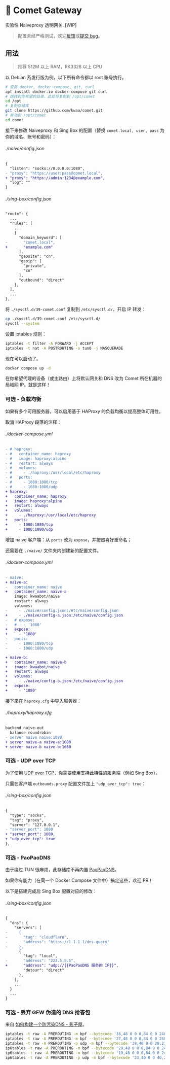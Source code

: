 # 🌠 Comet Gateway

实验性 Naiveproxy 透明网关. [WIP]

> 配置未经严格测试，欢迎[反馈](https://github.com/kwaa/comet/discussions)或[提交 bug](https://github.com/kwaa/comet/issues)。

## 用法

> 推荐 512M 以上 RAM，RK3328 以上 CPU

以 Debian 系发行版为例，以下所有命令都以 root 账号执行。

```bash
# 安装 docker, docker-compose, git, curl
apt install docker.io docker-compose git curl
# 跳转到你希望的目录，此处将复制到 /opt/comet
cd /opt
# 复制存储库
git clone https://github.com/kwaa/comet.git
# 移动到 /opt/comet
cd comet
```

接下来修改 Naiveproxy 和 Sing Box 的配置（替换 `comet.local, user, pass` 为你的域名、账号和密码）：

###### ./naive/config.json

```diff
{
  "listen": "socks://0.0.0.0:1080",
- "proxy": "https://user:pass@comet.local",
+ "proxy": "https://admin:1234@example.com",
  "log": ""
}
```

###### ./sing-box/config.json

```diff
"route": {
  ...
  "rules": [
    ...
    {
      "domain_keyword": [
-       "comet.local",
+       "example.com"
      ],
      "geosite": "cn",
      "geoip": [
        "private",
        "cn"
      ],
      "outbound": "direct"
    },
  ],
  ...
},
```

将 `./sysctl.d/39-comet.conf` 复制到 `/etc/sysctl.d/`，开启 IP 转发：

```bash
cp ./sysctl.d/39-comet.conf /etc/sysctl.d/
sysctl --system
```

设置 iptables 规则：

```bash
iptables -t filter -A FORWARD -j ACCEPT
iptables -t nat -A POSTROUTING -o tun0 -j MASQUERADE
```

现在可以启动了。

```bash
docker compose up -d
```

在你希望代理的设备（或主路由）上将默认网关和 DNS 改为 Comet 所在机器的局域网 IP。就是这样！

### 可选 - 负载均衡

如果有多个可用服务器，可以启用基于 HAProxy 的负载均衡以提高整体可用性。

取消 HAProxy 段落的注释：

###### ./docker-compose.yml

```diff
- # haproxy:
- #   container_name: haproxy
- #   image: haproxy:alpine
- #   restart: always
- #   volumes:
- #     - ./haproxy:/usr/local/etc/haproxy
- #   ports:
- #     - 1080:1080/tcp
- #     - 1080:1080/udp
+ haproxy:
+   container_name: haproxy
+   image: haproxy:alpine
+   restart: always
+   volumes:
+     - ./haproxy:/usr/local/etc/haproxy
+   ports:
+     - 1080:1080/tcp
+     - 1080:1080/udp
```

增加 naive 客户端：从 `ports` 改为 `expose`，并按照喜好重命名；

还需要在 `./naive/` 文件夹内创建新的配置文件。

###### ./docker-compose.yml

```diff
- naive:
+ naive-a:
-   container_name: naive
+   container_name: naive-a
    image: kwaabot/naive
    restart: always
    volumes:
-     - ./naive/config.json:/etc/naive/config.json
+     - ./naive/config-a.json:/etc/naive/config.json
-   # expose:
-   #   - '1080'
+   expose:
+     - '1080'
-   ports:
-     - 1080:1080/tcp
-     - 1080:1080/udp

+ naive-b:
+   container_name: naive-b
+   image: kwaabot/naive
+   restart: always
+   volumes:
+     - ./naive/config-b.json:/etc/naive/config.json
+   expose:
+     - '1080'
```

接下来在 `haproxy.cfg` 中导入服务器：

###### ./haproxy/haproxy.cfg

```diff
backend naive-out
  balance roundrobin
- server naive naive:1080
+ server naive-a naive-a:1080
+ server naive-b naive-b:1080
```

### 可选 - UDP over TCP

为了使用 [UDP over TCP](https://sing-box.sagernet.org/configuration/shared/udp-over-tcp/)，你需要使用支持此特性的服务端（例如 Sing Box）。

只需在客户端 `outbounds.proxy` 配置文件加上 `"udp_over_tcp": true`：

###### ./sing-box/config.json

```diff
{
  "type": "socks",
  "tag": "proxy",
  "server": "127.0.0.1",
- "server_port": 1080
+ "server_port": 1080,
+ "udp_over_tcp": true
},
```

### 可选 - PaoPaoDNS

由于绕过 TUN 很麻烦，此存储库不再内置 [PaoPaoDNS](https://github.com/kkkgo/PaoPaoDNS)。

如果你有能力（在同一个 Docker Compose 文件中）搞定这些，欢迎 PR！

以下是搭建完成后 Sing Box 配置对应的修改：

###### ./sing-box/config.json

```diff
{
  "dns": {
    "servers": [
-     {
-       "tag": "cloudflare",
-       "address": "https://1.1.1.1/dns-query"
-     },
      {
        "tag": "local",
-       "address": "223.5.5.5",
+       "address": "udp://{{PaoPaoDNS 服务的 IP}}",
        "detour": "direct"
      },
    ],
    ...
  }
  ...
}
```

### 可选 - 丢弃 GFW 伪造的 DNS 抢答包

来自 [如何构建一个防污染DNS - 影子屋](https://blog.bgme.me/posts/how-to-create-an-anti-pollution-dns/)。

```bash
iptables -t raw -A PREROUTING -m bpf --bytecode '38,48 0 0 0,84 0 0 240,21 34 0 96,48 0 0 0,84 0 0 240,21 0 31 64,48 0 0 9,21 0 29 17,40 0 0 6,69 27 0 8191,177 0 0 0,72 0 0 0,21 0 24 53,40 0 0 2,37 22 0 128,72 0 0 12,21 0 20 1,72 0 0 14,21 0 18 1,72 0 0 16,21 0 16 0,72 0 0 18,21 0 14 1,72 0 0 4,20 0 0 8,12 0 0 0,7 0 0 0,64 0 0 0,21 0 8 268435456,177 0 0 0,72 0 0 4,20 0 0 4,12 0 0 0,7 0 0 0,64 0 0 0,21 0 1 0,6 0 0 65535,6 0 0 0' -j DROP
iptables -t raw -A PREROUTING -m bpf --bytecode '27,48 0 0 0,84 0 0 240,21 23 0 96,48 0 0 0,84 0 0 240,21 0 20 64,48 0 0 9,21 0 18 17,40 0 0 6,69 16 0 8191,177 0 0 0,72 0 0 0,21 0 13 53,40 0 0 4,21 0 11 0,40 0 0 6,21 0 9 0,48 0 0 8,37 7 0 40,72 0 0 12,21 0 5 1,72 0 0 14,21 0 3 1,72 0 0 16,21 0 1 0,6 0 0 65535,6 0 0 0' -j DROP
iptables -t raw -A PREROUTING -p udp -m bpf --bytecode '39,40 0 0 20,21 0 36 53,32 0 0 36,21 0 34 0,32 0 0 32,21 3 0 65537,21 0 31 65536,40 0 0 30,21 15 29 33152,40 0 0 30,84 0 0 65487,21 17 0 34176,40 0 0 24,7 0 0 0,64 0 0 4,21 5 0 3222011905,21 0 21 536936448,64 0 0 8,21 0 19 0,64 0 0 12,21 3 17 0,64 0 0 10,37 15 0 255,53 0 14 64,32 0 0 4,21 11 0 0,21 11 0 16384,84 0 0 65535,21 8 9 16384,40 0 0 6,21 0 7 0,40 0 0 24,7 0 0 0,64 0 0 6,21 0 3 65537,64 0 0 10,21 0 1 60,6 0 0 1,6 0 0 0' -j DROP
ip6tables -t raw -A PREROUTING -m bpf --bytecode '29,48 0 0 0,84 0 0 240,21 0 25 96,48 0 0 6,21 0 23 17,40 0 0 40,21 0 21 53,40 0 0 4,37 19 0 128,40 0 0 52,21 0 17 1,40 0 0 54,21 0 15 1,40 0 0 56,21 0 13 0,40 0 0 58,21 0 11 1,40 0 0 4,20 0 0 8,7 0 0 1,64 0 0 40,21 0 6 268435456,40 0 0 4,20 0 0 4,7 0 0 6,64 0 0 40,21 0 1 0,6 0 0 65535,6 0 0 0' -j DROP
ip6tables -t raw -A PREROUTING -m bpf --bytecode '19,48 0 0 0,84 0 0 240,21 0 15 96,48 0 0 6,21 0 13 17,40 0 0 40,21 0 11 53,32 0 0 0,21 0 9 1610612736,40 0 0 4,37 7 0 128,40 0 0 52,21 0 5 1,40 0 0 54,21 0 3 1,40 0 0 56,21 0 1 0,6 0 0 65535,6 0 0 0' -j DROP
ip6tables -t raw -A PREROUTING -p udp -m bpf --bytecode '23,40 0 0 40,21 0 20 53,32 0 0 52,21 0 18 65537,32 0 0 56,21 0 16 0,40 0 0 0,84 0 0 65520,21 0 13 24576,40 0 0 44,7 0 0 0,64 0 0 24,21 5 0 3222011905,21 0 8 536936448,64 0 0 28,21 0 6 0,64 0 0 32,21 3 4 0,64 0 0 30,37 2 0 255,53 0 1 64,6 0 0 1,6 0 0 0' -j DROP
```
